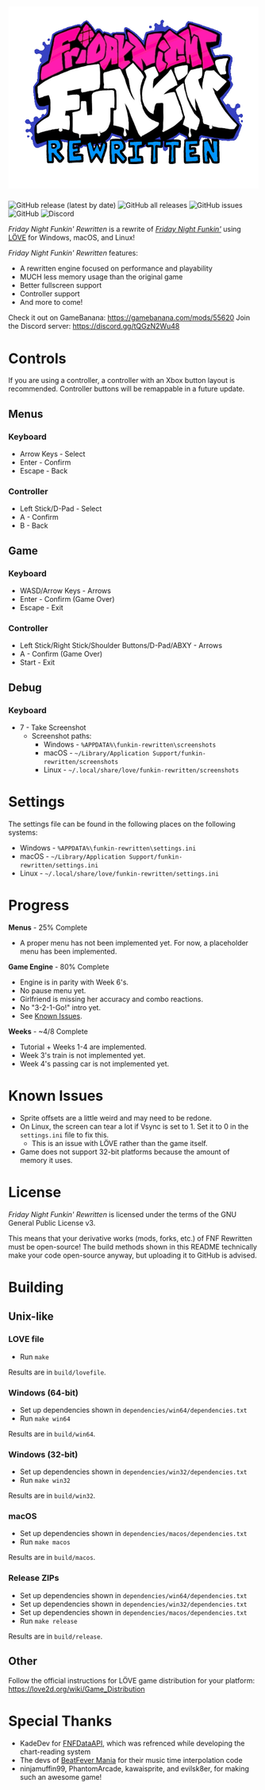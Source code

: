 # ![Logo](images/logo.png)
![GitHub release (latest by date)](https://img.shields.io/github/v/release/HTV04/funkin-rewritten?style=flat-square) ![GitHub all releases](https://img.shields.io/github/downloads/HTV04/funkin-rewritten/total?style=flat-square) ![GitHub issues](https://img.shields.io/github/issues/HTV04/funkin-rewritten?style=flat-square) ![GitHub](https://img.shields.io/github/license/HTV04/funkin-rewritten?style=flat-square) ![Discord](https://img.shields.io/discord/852658576577003550?style=flat-square)

*Friday Night Funkin' Rewritten* is a rewrite of [*Friday Night Funkin'*](https://ninja-muffin24.itch.io/funkin) using [LÖVE](https://love2d.org/) for Windows, macOS, and Linux!

*Friday Night Funkin' Rewritten* features:
* A rewritten engine focused on performance and playability
* MUCH less memory usage than the original game
* Better fullscreen support
* Controller support
* And more to come!

Check it out on GameBanana: https://gamebanana.com/mods/55620
Join the Discord server: https://discord.gg/tQGzN2Wu48

# Controls
If you are using a controller, a controller with an Xbox button layout is recommended. Controller buttons will be remappable in a future update.

## Menus
### Keyboard
* Arrow Keys - Select
* Enter - Confirm
* Escape - Back

### Controller
* Left Stick/D-Pad - Select
* A - Confirm
* B - Back

## Game
### Keyboard
* WASD/Arrow Keys - Arrows
* Enter - Confirm (Game Over)
* Escape - Exit

### Controller
* Left Stick/Right Stick/Shoulder Buttons/D-Pad/ABXY - Arrows
* A - Confirm (Game Over)
* Start - Exit

## Debug
### Keyboard
* 7 - Take Screenshot
  * Screenshot paths:
    * Windows - `%APPDATA%\funkin-rewritten\screenshots`
    * macOS - `~/Library/Application Support/funkin-rewritten/screenshots`
	* Linux - `~/.local/share/love/funkin-rewritten/screenshots`

# Settings
The settings file can be found in the following places on the following systems:
* Windows - `%APPDATA%\funkin-rewritten\settings.ini`
* macOS - `~/Library/Application Support/funkin-rewritten/settings.ini`
* Linux - `~/.local/share/love/funkin-rewritten/settings.ini`

# Progress
**Menus** - 25% Complete
* A proper menu has not been implemented yet. For now, a placeholder menu has been implemented.

**Game Engine** - 80% Complete
* Engine is in parity with Week 6's.
* No pause menu yet.
* Girlfriend is missing her accuracy and combo reactions.
* No "3-2-1-Go!" intro yet.
* See [Known Issues](#known-issues).

**Weeks** - ~4/8 Complete
* Tutorial + Weeks 1-4 are implemented.
* Week 3's train is not implemented yet.
* Week 4's passing car is not implemented yet.

# Known Issues
* Sprite offsets are a little weird and may need to be redone.
* On Linux, the screen can tear a lot if Vsync is set to 1. Set it to 0 in the `settings.ini` file to fix this.
  * This is an issue with LÖVE rather than the game itself.
* Game does not support 32-bit platforms because the amount of memory it uses.

# License
*Friday Night Funkin' Rewritten* is licensed under the terms of the GNU General Public License v3.

This means that your derivative works (mods, forks, etc.) of FNF Rewritten must be open-source! The build methods shown in this README technically make your code open-source anyway, but uploading it to GitHub is advised.

# Building
## Unix-like
### LOVE file
* Run `make`

Results are in `build/lovefile`.

### Windows (64-bit)
* Set up dependencies shown in `dependencies/win64/dependencies.txt`
* Run `make win64`

Results are in `build/win64`.

### Windows (32-bit)
* Set up dependencies shown in `dependencies/win32/dependencies.txt`
* Run `make win32`

Results are in `build/win32`.

### macOS
* Set up dependencies shown in `dependencies/macos/dependencies.txt`
* Run `make macos`

Results are in `build/macos`.

### Release ZIPs
* Set up dependencies shown in `dependencies/win64/dependencies.txt`
* Set up dependencies shown in `dependencies/win32/dependencies.txt`
* Set up dependencies shown in `dependencies/macos/dependencies.txt`
* Run `make release`

Results are in `build/release`.

## Other
Follow the official instructions for LÖVE game distribution for your platform: https://love2d.org/wiki/Game_Distribution

# Special Thanks
* KadeDev for [FNFDataAPI](https://github.com/KadeDev/FNFDataAPI), which was refrenced while developing the chart-reading system
* The devs of [BeatFever Mania](https://github.com/Sulunia/beatfever) for their music time interpolation code
* ninjamuffin99, PhantomArcade, kawaisprite, and evilsk8er, for making such an awesome game!
